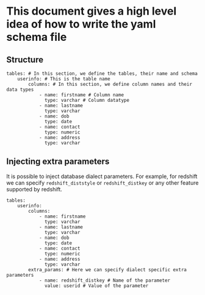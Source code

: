 # This document gives a high level idea of how to write the yaml schema file

## Structure

```
tables: # In this section, we define the tables, their name and schema
    userinfo: # This is the table name
        columns: # In this section, we define column names and their data types
            - name: firstname # Column name
              type: varchar # Column datatype
            - name: lastname
              type: varchar
            - name: dob
              type: date
            - name: contact
              type: numeric
            - name: address
              type: varchar
```

## Injecting extra parameters

It is possible to inject database dialect parameters. For example, for redshift we can specify `redshift_diststyle` or `redshift_distkey` or any other feature supported by redshift.

```
tables: 
    userinfo: 
        columns: 
            - name: firstname 
              type: varchar 
            - name: lastname
              type: varchar
            - name: dob
              type: date
            - name: contact
              type: numeric
            - name: address
              type: varchar
        extra_params: # Here we can specify dialect specific extra parameters
            - name: redshift_distkey # Name of the parameter
              value: userid # Value of the parameter
```
